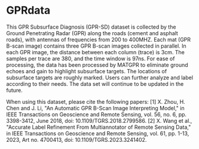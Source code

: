 # GPRdata
This GPR Subsurface Diagnosis (GPR-SD) dataset is collected by the Ground Penetrating Radar (GPR) along the roads (cement and asphalt roads), with antennas of frequencies from 200 to 400MHZ. Each mat (GPR B-scan image) contains three GPR B-scan images collected in parallel. In each GPR image, the distance between each column (trace) is 3cm. The samples per trace are 380, and the time window is 97ns. For ease of processing, the data has been processed by MATGPR to eliminate ground echoes and gain to highlight subsurface targets. The locations of subsurface targets are roughly marked. Users can further analyze and label according to their needs. The data set will continue to be updated in the future.

When using this dataset, please cite the following papers:
[1] X. Zhou, H. Chen and J. Li, "An Automatic GPR B-Scan Image Interpreting Model," in IEEE Transactions on Geoscience and Remote Sensing, vol. 56, no. 6, pp. 3398-3412, June 2018, doi: 10.1109/TGRS.2018.2799586.
[2] X. Wang et al., "Accurate Label Refinement From Multiannotator of Remote Sensing Data," in IEEE Transactions on Geoscience and Remote Sensing, vol. 61, pp. 1-13, 2023, Art no. 4700413, doi: 10.1109/TGRS.2023.3241402.
